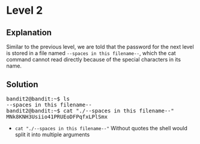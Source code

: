 # Level 2

## Explanation

Similar to the previous level, we are told that the password for the next level is stored in a file named `--spaces in this filename--`, which the cat command cannot read directly because of the special characters in its name.

## Solution
<pre>
bandit2@bandit:~$ ls
--spaces in this filename--
bandit2@bandit:~$ cat "./--spaces in this filename--"
MNk8KNH3Usiio41PRUEoDFPqfxLPlSmx
</pre>

- ``cat "./--spaces in this filename--"`` Without quotes the shell would split it into multiple arguments